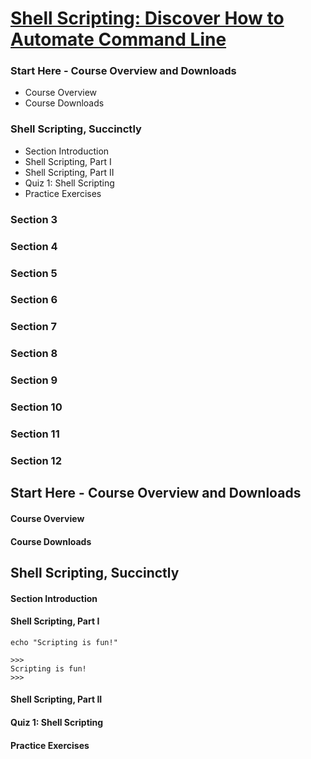 
[Shell Scripting: Discover How to Automate Command Line](https://www.udemy.com/shell-scripting-linux/learn/v4/content)
======

### Start Here - Course Overview and Downloads
  * Course Overview
  * Course Downloads

### Shell Scripting, Succinctly
  * Section Introduction
  * Shell Scripting, Part I
  * Shell Scripting, Part II
  * Quiz 1: Shell Scripting
  * Practice Exercises

### Section 3

### Section 4

### Section 5

### Section 6

### Section 7

### Section 8

### Section 9

### Section 10

### Section 11

### Section 12

Start Here - Course Overview and Downloads
------

#### Course Overview

#### Course Downloads

Shell Scripting, Succinctly
------

#### Section Introduction

#### Shell Scripting, Part I

```shell
echo "Scripting is fun!"

>>>
Scripting is fun!
>>>
```

#### Shell Scripting, Part II

#### Quiz 1: Shell Scripting

#### Practice Exercises
